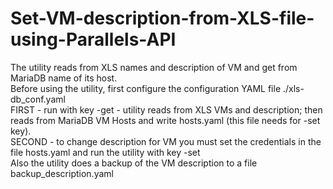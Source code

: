 # Set-VM-description-from-XLS-file-using-Parallels-API
The utility reads from XLS names and description of VM and get from MariaDB name of its host.<br/>
Before using the utility, first configure the configuration YAML file ./xls-db_conf.yaml<br/>
FIRST - run with key -get - utility reads from XLS VMs and description; then reads from MariaDB VM Hosts and write hosts.yaml (this file needs for -set key).<br/>
SECOND - to change description for VM you must set the credentials in the file hosts.yaml and run the utility with key -set<br/>
Also the utility does a backup of the VM description to a file backup_description.yaml<br/>
